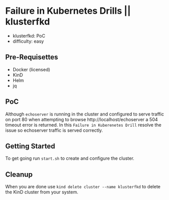 # Failure in Kubernetes Drills || klusterfkd

- klusterfkd: PoC
- difficulty: easy

## Pre-Requisettes

* Docker (licensed)
* KinD
* Helm
* jq

## PoC

Although `echoserver` is running in the cluster and configured to serve traffic on port 80 when attempting to browse http://localhost/echoserver a 504 timeout error is returned.  In this `Failure in Kuberenetes Drill` resolve the issue so echoserver traffic is served correctly.

## Getting Started

To get going run `start.sh` to create and configure the cluster.

## Cleanup

When you are done use `kind delete cluster --name klusterfkd` to delete the KinD cluster from your system.
